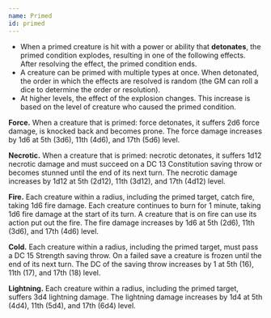 ```yaml
---
name: Primed
id: primed
---
```



* When a primed creature is hit with a power or ability that __detonates__, the primed condition explodes, resulting
in one of the following effects. After resolving the effect, the primed condition ends.
* A creature can be primed with multiple types at once. When detonated, the order in which the effects are resolved is random (the GM can roll a dice to determine the order or resolution).
* At higher levels, the effect of the explosion changes. This increase is based on the level of creature who caused the primed condition.

__Force.__ When a creature that is primed: force detonates, it suffers 2d6 force damage, is knocked back
<me-distance length="15" /> and becomes prone. The force damage increases by 1d6 at 5th (3d6), 11th (4d6), and 17th (5d6) level.

__Necrotic.__ When a creature that is primed: necrotic detonates, it suffers 1d12 necrotic damage and must succeed on a
DC 13 Constitution saving throw or becomes stunned until the end of its next turn. The necrotic damage increases
by 1d12 at 5th (2d12), 11th (3d12), and 17th (4d12) level.

__Fire.__ Each creature within a <me-distance length="10" adj /> radius, including the primed target, catch fire,
taking 1d6 fire damage. Each creature continues to burn for 1 minute, taking 1d6 fire damage at the start of its
turn. A creature that is on fire can use its action put out the fire. The fire damage increases by 1d6 at 5th (2d6),
11th (3d6), and 17th (4d6) level.

__Cold.__ Each creature within a <me-distance length="10" adj /> radius, including the primed target, must pass a
DC 15 Strength saving throw. On a failed save a creature is frozen until the end of its next turn. The DC of the saving
throw increases by 1 at 5th (16), 11th (17), and 17th (18) level.

__Lightning.__ Each creature within a <me-distance length="10" adj /> radius, including the primed target,
suffers 3d4 lightning damage. The lightning damage increases by 1d4 at 5th (4d4), 11th (5d4), and 17th (6d4) level.

